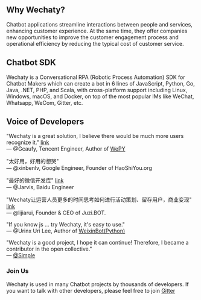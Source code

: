 ## Why Wechaty?

Chatbot applications streamline interactions between people and services, enhancing customer experience. At the same time, they offer companies new opportunities to improve the customer engagement process and operational efficiency by reducing the typical cost of customer service.

## Chatbot SDK

Wechaty is a Conversational RPA (Robotic Process Automation) SDK for Chatbot Makers which can create a bot in 6 lines of JavaScript, Python, Go, Java, .NET, PHP, and Scala, with cross-platform support including Linux, Windows, macOS, and Docker, on top of the most popular IMs like WeChat, Whatsapp, WeCom, Gitter, etc.

## Voice of Developers

"Wechaty is a great solution, I believe there would be much more users recognize it." [link](https://github.com/Wechaty/wechaty/pull/310#issuecomment-285574472)  
&mdash; @Gcaufy, Tencent Engineer, Author of [WePY](https://github.com/Tencent/wepy)

"太好用，好用的想哭"  
&mdash; @xinbenlv, Google Engineer, Founder of HaoShiYou.org

"最好的微信开发库" [link](http://weibo.com/3296245513/Ec4iNp9Ld?type=comment)  
&mdash; @Jarvis, Baidu Engineer

"Wechaty让运营人员更多的时间思考如何进行活动策划、留存用户，商业变现" [link](http://mp.weixin.qq.com/s/dWHAj8XtiKG-1fIS5Og79g)  
&mdash; @lijiarui, Founder & CEO of Juzi.BOT.

"If you know js ... try Wechaty, it's easy to use."  
&mdash; @Urinx Uri Lee, Author of [WeixinBot(Python)](https://github.com/Urinx/WeixinBot)

"Wechaty is a good project, I hope it can continue! Therefore, I became a contributor in the open collective."  
&mdash; [@Simple](https://github.com/mrwhh)

### Join Us

Wechaty is used in many Chatbot projects by thousands of developers. If you want to talk with other developers, please feel free to join [Gitter](https://gitter.im/wechaty/wechaty)
